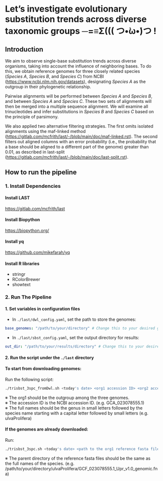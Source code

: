 # Let’s investigate evolutionary substitution trends across diverse taxonomic groups ─=≡Σ((( つ•̀ω•́)つ !

## Introduction
We aim to observe single-base substitution trends across diverse organisms, taking into account the influence of neighboring bases. To do this, we obtain reference genomes for three closely related species (_Species A_, _Species B_, and _Species C_) from NCBI (https://www.ncbi.nlm.nih.gov/datasets), designating _Species A_ as the outgroup in their phylogenetic relationship.

Pairwise alignments will be performed between _Species A_ and _Species B_, and between _Species A_ and _Species C_. These two sets of alignments will then be merged into a multiple sequence alignment. We will examine all trinucleotides and infer substitutions in _Species B_ and _Species C_ based on the principle of parsimony.

We also applied two alternative filtering strategies. The first omits isolated alignments using the maf-linked method (https://gitlab.com/mcfrith/last/-/blob/main/doc/maf-linked.rst). The second filters out aligned columns with an error probability (i.e., the probability that a base should be aligned to a different part of the genome) greater than 0.01, as described in last-split (https://gitlab.com/mcfrith/last/-/blob/main/doc/last-split.rst).

## How to run the pipeline

### 1. Install Dependencies
#### Install LAST
https://gitlab.com/mcfrith/last
#### Install Biopython
https://biopython.org/
#### Install yq
https://github.com/mikefarah/yq
#### Install R libraries
* stringr
* RColorBrewer
* showtext

### 2. Run The Pipeline
#### 1. Set variables in configuration files
* In `./last/dwl_config.yaml`, set the path to store the genomes:
```yaml
base_genomes: "/path/to/your/directory" # Change this to your desired genome storage path
```
* In `./last/sbst_config.yaml`, set the output directory for results:
```yaml
out_dir: "/path/to/your/results/directory" # Change this to your desired output path
```
#### 2. Run the script under the `./last` directory  

#### To start from downloading genomes:
Run the following script:
```bash
./trisbst_3spc_fromDwl.sh <today's date> <org1 accession ID> <org2 accession ID> <org3 accession ID> <org1 full name> <org2 full name> <org3 full name>
```
※ The org1 should be the outgroup among the three genomes.  
※ The accession ID is the NCBI accession ID. (e.g. GCA_023078555.1)  
※ The full names should be the genus in small letters followed by the species name starting with a capital letter followed by small letters (e.g. ulvaProlifera)  
#### If the genomes are already downloaded:
Run:
```bash
./trisbst_3spc.sh <today's date> <path to the org1 reference fasta file> <path to the org2 reference fasta file> <path to the org3 reference fasta file>
```
※ The parent directory of the reference fasta files should be the same as the full names of the species. (e.g. /path/to/your/directory/ulvaProlifera/GCF_023078555.1_Upr_v1.0_genomic.fna)